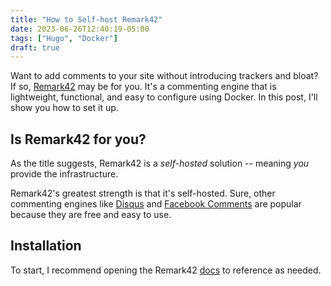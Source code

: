 ```yaml
---
title: "How to Self-host Remark42"
date: 2023-06-26T12:40:19-05:00
tags: ["Hugo", "Docker"]
draft: true
---
```


Want to add comments to your site without introducing trackers and bloat?  If so, [Remark42](https://remark42.com/) may be for you.  It's a commenting engine that is lightweight, functional, and easy to configure using Docker.  In this post, I'll show you how to set it up.

<!--more-->

## Is Remark42 for you?

As the title suggests, Remark42 is a *self-hosted* solution -- meaning *you* provide the infrastructure.  

Remark42's greatest strength is that it's self-hosted.  Sure, other commenting engines like [Disqus]() and [Facebook Comments]() are popular because they are free and easy to use.

## Installation

To start, I recommend opening the Remark42 [docs](https://remark42.com/docs/getting-started/installation/) to reference as needed.
